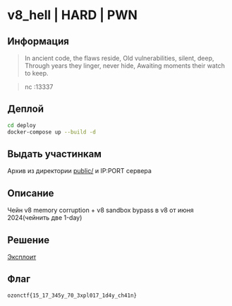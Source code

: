 # v8_hell | HARD | PWN

## Информация

> In ancient code, the flaws reside,
> Old vulnerabilities, silent, deep,
> Through years they linger, never hide,
> Awaiting moments their watch to keep.

> nc <ip>:13337

## Деплой

```sh
cd deploy
docker-compose up --build -d
```

## Выдать участинкам

Архив из директории [public/](public/) и IP:PORT сервера

## Описание

Чейн v8 memory corruption + v8 sandbox bypass в v8 от июня  2024(чейнить две 1-day)

## Решение

[Эксплоит](solve/sploit.py)

## Флаг

`ozonctf{15_17_345y_70_3xpl017_1d4y_ch41n}`
